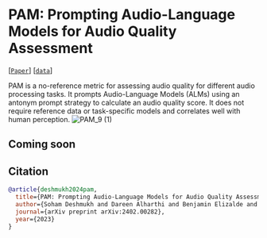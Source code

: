 # PAM: Prompting Audio-Language Models for Audio Quality Assessment
[[`Paper`](https://arxiv.org/abs/2402.00282)] [[`data`]()]

PAM is a no-reference metric for assessing audio quality for different audio processing tasks. It prompts Audio-Language Models (ALMs) using an antonym prompt strategy to calculate an audio quality score. It does not require reference data or task-specific models and correlates well with human perception.
![PAM_9 (1)](https://github.com/soham97/PAM/assets/28994673/3c0754ac-636a-4fc6-8045-d06282121ea4)

## Coming soon

## Citation
```BibTeX
@article{deshmukh2024pam,
  title={PAM: Prompting Audio-Language Models for Audio Quality Assessment},
  author={Soham Deshmukh and Dareen Alharthi and Benjamin Elizalde and Hannes Gamper and Mahmoud Al Ismail and Rita Singh and Bhiksha Raj and Huaming Wang},
  journal={arXiv preprint arXiv:2402.00282},
  year={2023}
}
```
